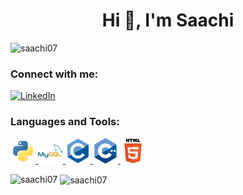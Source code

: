 <h1 align="center">Hi 👋, I'm Saachi</h1>
<p align="left"> <img src="https://komarev.com/ghpvc/?username=saachi07&label=Profile%20views&color=0e75b6&style=flat" alt="saachi07" /> </p>

<h3 align="left">Connect with me:</h3>
<p align="left">
  <a href="https://www.linkedin.com/in/your-linkedin-profile" target="_blank"> 
    <img src="https://img.shields.io/badge/LinkedIn-0077B5?style=for-the-badge&logo=linkedin&logoColor=white" alt="LinkedIn" /> 
  </a>
</p>

<h3 align="left">Languages and Tools:</h3>
<p align="left"> 
  <a href="https://www.python.org" target="_blank" rel="noreferrer"> 
    <img src="https://raw.githubusercontent.com/devicons/devicon/master/icons/python/python-original.svg" alt="python" width="40" height="40"/> 
  </a> 
  <a href="https://www.mysql.com/" target="_blank" rel="noreferrer"> 
    <img src="https://raw.githubusercontent.com/devicons/devicon/master/icons/mysql/mysql-original-wordmark.svg" alt="mysql" width="40" height="40"/> 
  </a>
  <a href="https://www.cprogramming.com/" target="_blank" rel="noreferrer"> 
    <img src="https://raw.githubusercontent.com/devicons/devicon/master/icons/c/c-original.svg" alt="c" width="40" height="40"/> 
  </a> 
  <a href="https://www.w3schools.com/cpp/" target="_blank" rel="noreferrer"> 
    <img src="https://raw.githubusercontent.com/devicons/devicon/master/icons/cplusplus/cplusplus-original.svg" alt="cplusplus" width="40" height="40"/> 
  </a> 
  <a href="https://www.w3.org/html/" target="_blank" rel="noreferrer"> 
    <img src="https://raw.githubusercontent.com/devicons/devicon/master/icons/html5/html5-original-wordmark.svg" alt="html5" width="40" height="40"/> 
  </a>
</p>

<p><img align="left" src="https://github-readme-stats.vercel.app/api/top-langs?username=saachi07&show_icons=true&locale=en&layout=compact&langs_count=6&hide=javascript&theme=dracula" alt="saachi07" /></p>

<p>&nbsp;<img align="center" src="https://github-readme-stats.vercel.app/api?username=saachi07&show_icons=true&locale=en&theme=dracula" alt="saachi07" /></p>


